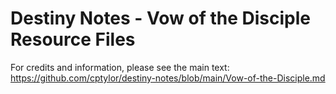 # Destiny Notes - Vow of the Disciple Resource Files

For credits and information, please see the main text: https://github.com/cptylor/destiny-notes/blob/main/Vow-of-the-Disciple.md



